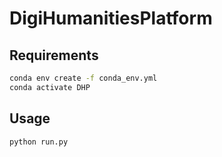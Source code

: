 # DigiHumanitiesPlatform


## Requirements

```bash
conda env create -f conda_env.yml
conda activate DHP
```

## Usage

```bash
python run.py
```
